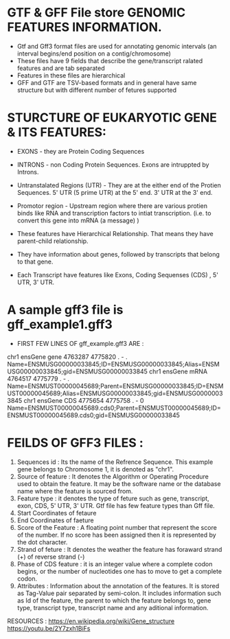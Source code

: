 # GTF & GFF File store GENOMIC FEATURES INFORMATION.
- Gtf and Gff3 format files are used for annotating genomic intervals (an interval begins/end position on a contig/chromosome)
- These files have 9 fields that describe the gene/transcript  ralated features and are tab separated
- Features in these files are hierarchical 
- GFF and GTF are TSV-based formats and in general have same structure but with different number of fetures supported

# STURCTURE OF EUKARYOTIC GENE & ITS FEATURES:
 - EXONS - they are Protein Coding Sequences
 - INTRONS - non Coding Protein Sequences. Exons are intruppted by Introns.
 - Untranstalated Regions (UTR) - They are at the either end of the Protien Sequences. 5' UTR (5 prime UTR) at the 5' end. 3' UTR at the 3' end. 
 - Promotor region - Upstream region where there are various protien binds like RNA and transcription factors to intiat transcription. (i.e. to convert this gene into mRNA (a message) )  

 - These features have Hierarchical Relationship. That means they have parent-child relationship. 
 - They have information about genes, followed by transcripts that belong to that gene.
 - Each Transcript have features like Exons, Coding Sequenses (CDS) , 5' UTR, 3' UTR.
 
# A sample gff3 file is gff_example1.gff3 
- FIRST FEW LINES OF gff_example.gff3 ARE : 

chr1	ensGene	gene	4763287	4775820	.	-	.	Name=ENSMUSG00000033845;ID=ENSMUSG00000033845;Alias=ENSMUSG00000033845;gid=ENSMUSG00000033845
chr1	ensGene	mRNA	4764517	4775779	.	-	.	Name=ENSMUST00000045689;Parent=ENSMUSG00000033845;ID=ENSMUST00000045689;Alias=ENSMUSG00000033845;gid=ENSMUSG00000033845
chr1	ensGene	CDS	4775654	4775758	.	-	0	Name=ENSMUST00000045689.cds0;Parent=ENSMUST00000045689;ID=ENSMUST00000045689.cds0;gid=ENSMUSG00000033845

# FEILDS OF GFF3 FILES :

1. Sequences id : Its the name of the Refrence Sequence. This example gene belongs to Chromosome 1, it is denoted as "chr1". 
2. Source of feature : It denotes the Algorithm or Operating Procedure used to obtain the feature. It may be the software name or the database name where the feature is sourced from.
3. Feature type : it denotes the type of feture such as gene, transcript, exon, CDS, 5' UTR, 3' UTR. Gtf file has few feature types than Gff file.
4. Start Coordinates of fetaure
5. End Coordinates of faeture
6. Score of the Feature : A floating point number that represent the score of the number. If no score has been assigned then it is represented by the dot character.
7. Strand of feture : It denotes the weather the feature has foraward strand (+) of reverse strand (-)
8. Phase of CDS feature :  it is an integer value where a complete codon begins, or the number of nucleotides one has to move to get a complete codon.
9. Attributes : Information about the annotation of the features. It is stored as Tag-Value pair separated by semi-colon. It includes information such as Id of the feature, the parent to which the feature belongs to, gene type, transcript type, transcript name and any aditional information.  

RESOURCES : 
https://en.wikipedia.org/wiki/Gene_structure
https://youtu.be/2Y7zxh1BiFs
